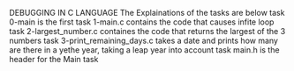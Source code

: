DEBUGGING IN C LANGUAGE
The Explainations of the tasks are below
task 0-main is the first
task 1-main.c contains the code that causes infite loop
task 2-largest_number.c containes the code that returns the largest of the 3 numbers
task 3-print_remaining_days.c takes a date and prints how many are there in a yethe year, taking a leap year into account
task main.h is the header for the Main task
